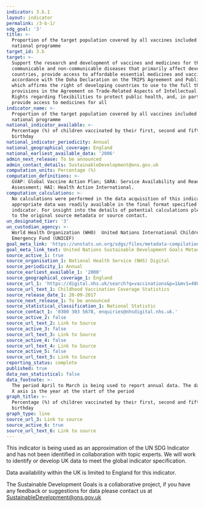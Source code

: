 ```yaml
---
indicator: 3.b.1
layout: indicator
permalink: /3-b-1/
sdg_goal: '3'
title: >-
  Proportion of the target population covered by all vaccines included in their
  national programme
target_id: 3.b
target: >-
  Support the research and development of vaccines and medicines for the
  communicable and non-communicable diseases that primarily affect developing
  countries, provide access to affordable essential medicines and vaccines, in
  accordance with the Doha Declaration on the TRIPS Agreement and Public Health,
  which affirms the right of developing countries to use to the full the
  provisions in the Agreement on Trade-Related Aspects of Intellectual Property
  Rights regarding flexibilities to protect public health, and, in particular,
  provide access to medicines for all
indicator_name: >-
  Proportion of the target population covered by all vaccines included in their
  national programme
national_indicator_available: >-
  Percentage (%) of children vaccinated by their first, second and fifth
  birthday
national_indicator_periodicity: Annual
national_geographical_coverage: England
national_earliest_available_data: '2006'
admin_next_release: To be announced
admin_contact_details: SustainableDevelopment@ons.gov.uk
computation_units: Percentage (%)
computation_definitions: >-
  GVAP: Global Vaccine Action Plan; SARA: Service Availability and Readiness
  Assessment; HAI: Health Action International.
computation_calculations: >-
  No calculations were performed in the data acquisition of this indicator as
  appropriate data was readily available in the final format specified by this
  indicator. For insight into the details of potential calculations please refer
  to the original source metadata or source contact.
un_designated_tier: '3'
un_custodian_agency: >-
  World Health Organization (WHO)  United Nations International Children's
  Emergency Fund (UNICEF)
goal_meta_link: 'https://unstats.un.org/sdgs/files/metadata-compilation/Metadata-Goal-3.pdf'
goal_meta_link_text: United Nations Sustainable Development Goals Metadata (PDF 4.0 MB)
source_active_1: true
source_organisation_1: National Health Service (NHS) Digital
source_periodicity_1: Annual
source_earliest_available_1: '2000'
source_geographical_coverage_1: England
source_url_1: 'https://digital.nhs.uk/search?q=vaccinations&p=1&mv1=488'
source_url_text_1: Childhood Vaccination Coverage Statistics
source_release_date_1: 20-09-2017
source_next_release_1: To be announced
source_statistical_classification_1: National Statistic
source_contact_1: '0300 303 5678, enquiries@nhsdigital.nhs.uk.'
source_active_2: false
source_url_text_2: Link to Source
source_active_3: false
source_url_text_3: Link to Source
source_active_4: false
source_url_text_4: Link to Source
source_active_5: false
source_url_text_5: Link to Source
reporting_status: complete
published: true
data_non_statistical: false
data_footnote: >-
  The period April to March is being used to report annual data. The date on the
  X axis is the year at the start of the period
graph_title: >-
  Percentage (%) of children vaccinated by their first, second and fifth
  birthday
graph_type: line
source_url_3: Link to source
source_active_6: true
source_url_text_6: Link to source
---
```

This indicator is being used as an approximation of the UN SDG Indicator and has not been identified in collaboration with topic experts. We will work to identify or develop UK data to meet the global indicator specification.

Data availability within the UK is limited to England for this indicator.
  
The Sustainable Development Goals is a collaborative project, if you have any feedback or suggestions for data please contact us at <SustainableDevelopment@ons.gov.uk>

